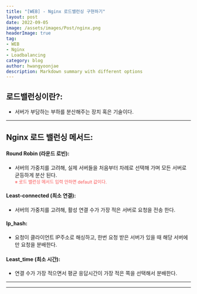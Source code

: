 ```yaml
---
title: "[WEB] - Nginx 로드밸런싱 구현하기"
layout: post
date: 2022-09-05
image: /assets/images/Post/nginx.png
headerImage: true
tag:
- WEB
- Nginx
- Loadbalancing
category: blog
author: hwangyoonjae
description: Markdown summary with different options
---
```


## 로드밸런싱이란?:
- 서버가 부담하는 부하를 분산해주는 장치 혹은 기술이다.

* * *

## Nginx 로드 밸런싱 메서드:
#### Round Robin (라운드 로빈):
- 서버의 가중치를 고려해, 실제 서버들을 처음부터 차례로 선택해 가며 모든 서버로 균등하게 분산 된다.<br>
<span style="color:#FA5858; font-size:12px">※ 로드 밸런싱 메서드 입력 안하면 default 값이다.</span>

#### Least-connected (최소 연결):
- 서버의 가중치를 고려해, 활성 연결 수가 가장 적은 서버로 요청을 전송 한다.

#### Ip_hash:
- 요청이 클라이언트 IP주소로 해싱하고, 한번 요청 받은 서버가 있을 때 해당 서버에만 요청을 분배한다.

#### Least_time (최소 시간):
- 연결 수가 가장 적으면서 평균 응답시간이 가장 적은 쪽을 선택해서 분배한다.

* * *


* * *
